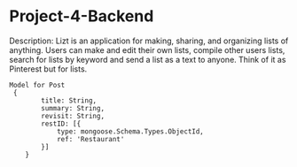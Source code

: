 # Project-4-Backend

Description:
Lizt is an application for making, sharing, and organizing lists of anything. Users can make and edit their own lists, compile other users lists, search for lists by keyword and send a list as a text to anyone. Think of it as Pinterest but for lists.






```
Model for Post
 {
        title: String,
        summary: String,
        revisit: String,
        restID: [{
            type: mongoose.Schema.Types.ObjectId,
            ref: 'Restaurant'
        }]
    }
```
